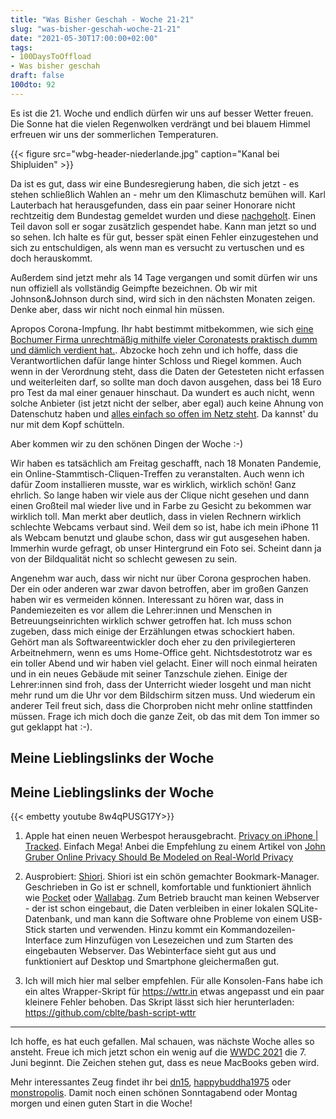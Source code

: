 ```yaml
---
title: "Was Bisher Geschah - Woche 21-21"
slug: "was-bisher-geschah-woche-21-21"
date: "2021-05-30T17:00:00+02:00"
tags:
- 100DaysToOffload
- Was bisher geschah
draft: false
100dto: 92
---
```


Es ist die 21. Woche und endlich dürfen wir uns auf besser Wetter freuen. Die Sonne hat die vielen Regenwolken verdrängt und bei blauem Himmel erfreuen wir uns der sommerlichen Temperaturen.

{{< figure src="wbg-header-niederlande.jpg" caption="Kanal bei Shipluiden" >}}

Da ist es gut, dass wir eine Bundesregierung haben, die sich jetzt - es stehen schließlich Wahlen an - mehr um den Klimaschutz bemühen will. Karl Lauterbach hat herausgefunden, dass ein paar seiner Honorare nicht rechtzeitig dem Bundestag gemeldet wurden und diese [nachgeholt](https://www.tagesschau.de/inland/lauterbach-honorare-101.html). Einen Teil davon soll er sogar zusätzlich gespendet habe. Kann man jetzt so und so sehen. Ich halte es für gut, besser spät einen Fehler einzugestehen und sich zu entschuldigen, als wenn man es versucht zu vertuschen und es doch herauskommt. 

Außerdem sind jetzt mehr als 14 Tage vergangen und somit dürfen wir uns nun offiziell als vollständig Geimpfte bezeichnen. Ob wir mit Johnson&Johnson durch sind, wird sich in den nächsten Monaten zeigen. Denke aber, dass wir nicht noch einmal hin müssen. 

Apropos Corona-Impfung. Ihr habt bestimmt mitbekommen, wie sich [eine Bochumer Firma unrechtmäßig mithilfe vieler Coronatests praktisch dumm und dämlich verdient hat.](https://www.tagesschau.de/investigativ/wdr/corona-schnelltest-zentren-103.html). Abzocke hoch zehn und ich hoffe, dass die Verantwortlichen dafür lange hinter Schloss und Riegel kommen. Auch wenn in der Verordnung steht, dass die Daten der Getesteten nicht erfassen und weiterleiten darf, so sollte man doch davon ausgehen, dass bei 18 Euro pro Test da mal einer genauer hinschaut. Da wundert es auch nicht, wenn solche Anbieter (ist jetzt nicht der selber, aber egal) auch keine Ahnung von Datenschutz haben und [alles einfach so offen im Netz steht](https://www.spiegel.de/netzwelt/web/massive-datenschutzprobleme-bei-coronavirus-tests-a-9d2df0ec-a076-4e65-bac9-540cf6e84898). Da kannst' du nur mit dem Kopf schütteln.

Aber kommen wir zu den schönen Dingen der Woche :-)

Wir haben es tatsächlich am Freitag geschafft, nach 18 Monaten Pandemie, ein Online-Stammtisch-Cliquen-Treffen zu veranstalten. Auch wenn ich dafür Zoom installieren musste, war es wirklich, wirklich schön! Ganz ehrlich. So lange haben wir viele aus der Clique nicht gesehen und dann einen Großteil mal wieder live und in Farbe zu Gesicht zu bekommen war wirklich toll. Man merkt aber deutlich, dass in vielen Rechnern wirklich schlechte Webcams verbaut sind. Weil dem so ist, habe ich mein iPhone 11 als Webcam benutzt und glaube schon, dass wir gut ausgesehen haben. Immerhin wurde gefragt, ob unser Hintergrund ein Foto sei. Scheint dann ja von der Bildqualität nicht so schlecht gewesen zu sein.

Angenehm war auch, dass wir nicht nur über Corona gesprochen haben. Der ein oder anderen war zwar davon betroffen, aber im großen Ganzen haben wir es vermeiden können. Interessant zu hören war, dass in Pandemiezeiten es vor allem die Lehrer:innen und Menschen in Betreuungseinrichten wirklich schwer getroffen hat. Ich muss schon zugeben, dass mich einige der Erzählungen etwas schockiert haben. Gehört man als Softwareentwickler doch eher zu den privilegierteren Arbeitnehmern, wenn es ums Home-Office geht. Nichtsdestotrotz war es ein toller Abend und wir haben viel gelacht. Einer will noch einmal heiraten und in ein neues Gebäude mit seiner Tanzschule ziehen. Einige der Lehrer:innen sind froh, dass der Unterricht wieder losgeht und man nicht mehr rund um die Uhr vor dem Bildschirm sitzen muss. Und wiederum ein anderer Teil freut sich, dass die Chorproben nicht mehr online stattfinden müssen. Frage ich mich doch die ganze Zeit, ob das mit dem Ton immer so gut geklappt hat :-). 

## Meine Lieblingslinks der Woche

## Meine Lieblingslinks der Woche

{{< embetty youtube 8w4qPUSG17Y>}}
1. Apple hat einen neuen Werbespot herausgebracht. [Privacy on iPhone | Tracked](https://www.youtube.com/watch?v=8w4qPUSG17Y). Einfach Mega! Anbei die Empfehlung zu einem Artikel von [John Gruber Online Privacy Should Be Modeled on Real-World Privacy](https://daringfireball.net/2020/09/online_privacy_real_world_privacy)

2. Ausprobiert: [Shiori](https://github.com/go-shiori/shiori). Shiori ist ein schön gemachter Bookmark-Manager. Geschrieben in Go ist er schnell, komfortable  und funktioniert ähnlich wie [Pocket](https://getpocket.com/) oder [Wallabag](https://wallabag.org/). Zum Betrieb braucht man keinen Webserver - der ist schon eingebaut, die Daten verbleiben in einer lokalen SQLite-Datenbank, und man kann die Software ohne Probleme von einem USB-Stick starten und verwenden. Hinzu kommt ein Kommandozeilen-Interface zum Hinzufügen von Lesezeichen und zum Starten des eingebauten Webserver. Das Webinterface sieht gut aus und funktioniert auf Desktop und Smartphone gleichermaßen gut.  

3. Ich will mich hier mal selber empfehlen. Für alle Konsolen-Fans habe ich ein altes Wrapper-Skript für <https://wttr.in> etwas angepasst und ein paar kleinere Fehler behoben. Das Skript lässt sich hier herunterladen: <https://github.com/cblte/bash-script-wttr>

---

Ich hoffe, es hat euch gefallen. Mal schauen, was nächste Woche alles so ansteht. Freue ich mich jetzt schon ein wenig auf die [WWDC 2021](https://developer.apple.com/wwdc21/) die 7. Juni beginnt. Die Zeichen stehen gut, dass es neue MacBooks geben wird. 

Mehr interessantes Zeug findet ihr bei [dn15](https://dn15.de/links-am-sonntag-ausgabe-9/), [happybuddha1975](https://happybuddha1975.de/21-kw-2021/) oder [monstropolis](https://monstropolis.wordpress.com/2021/05/28/krims-krams-204/). Damit noch einen schönen Sonntagabend oder Montag morgen und einen guten Start in die Woche!